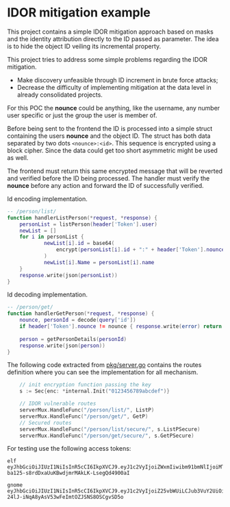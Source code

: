 # IDOR mitigation example

This project contains a simple IDOR mitigation approach based on masks and the identity attribution directly to the ID passed as parameter. The idea is to hide the object ID veiling its incremental property.

This project tries to address some simple problems regarding the IDOR mitigation.
- Make discovery unfeasible through ID increment in brute force attacks;
- Decrease the difficulty of implementing mitigation at the data level in already consolidated projects.

For this POC the **nounce** could be anything, like the username, any number user specific or just the group the user is member of.

Before being sent to the frontend the ID is processed into a simple struct containing the users **nounce** and the object ID. The struct has both data separated by two dots `<nounce>:<id>`. This sequence is encrypted using a block cipher. Since the data could get too short asymmetric might be used as well.

The frontend must return this same encrypted message that will be reverted and verified before the ID being processed. The handler must verify the **nounce** before any action and forward the ID of successfully verified.

Id encoding implementation.
```lua
-- /person/list/
function handlerListPerson(*request, *response) {
	personList = listPerson(header['Token'].user)
	newList = []
	for i in personList {
    	    newList[i].id = base64(
        	    encrypt(personList[i].id + ":" + header['Token'].nounce)
    	    )
    	    newList[i].Name = personList[i].name
	}
	response.write(json(personList))
}
```

Id decoding implementation.
```lua
-- /person/get/
function handlerGetPerson(*request, *response) {
    nounce, personId = decode(query['id'])
    if header['Token'].nounce != nounce { response.write(error) return }
    
    person = getPersonDetails(personId)
    response.write(json(person))
}
```

The following code extracted from [pkg/server.go](pkg/server.go) contains the routes definition where you can see the implementation for all mechanism.
```go
	// init encryption function passing the key
	s := Sec{enc: *internal.Init("0123456789abcdef")}

	// IDOR vulnerable routes
	serverMux.HandleFunc("/person/list/", ListP)
	serverMux.HandleFunc("/person/get/", GetP)
	// Secured routes
	serverMux.HandleFunc("/person/list/secure/", s.ListPSecure)
	serverMux.HandleFunc("/person/get/secure/", s.GetPSecure)
```


For testing use the following access tokens:

```
elf   eyJhbGciOiJIUzI1NiIsInR5cCI6IkpXVCJ9.eyJ1c2VyIjoiZWxmIiwibm91bmNlIjoiMTIzIn0.vj-ba125-s8rdDxaUuKBwdjmrMAkLK-LsegQd4900aI

gnome eyJhbGciOiJIUzI1NiIsInR5cCI6IkpXVCJ9.eyJ1c2VyIjoiZ25vbWUiLCJub3VuY2UiOiIzMjEifQ.GE1h-24lJ-iNqA8yAsV53wFeImtOZJSNS8OSCgvSD5o
```